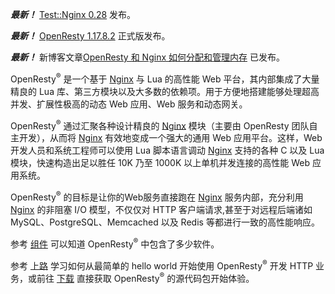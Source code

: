 <!---
    @title         OpenResty®
    @creator       Yichun Zhang
    @created       2011-06-21 04:03 GMT
--->

***最新！*** [Test::Nginx 0.28](ann-test-nginx-028.html) 发布。

***最新！*** [OpenResty 1.17.8.2](ann-1017008002.html) 正式版发布。

***最新！*** 新博客文章[OpenResty 和 Nginx 如何分配和管理内存](https://blog.openresty.com.cn/cn/how-or-alloc-mem/) 已发布。

OpenResty<sup>&reg;</sup> 是一个基于 [Nginx](nginx.html) 与 Lua 的高性能 Web 平台，其内部集成了大量精良的
Lua 库、第三方模块以及大多数的依赖项。用于方便地搭建能够处理超高并发、扩展性极高的动态
Web 应用、Web 服务和动态网关。

OpenResty<sup>&reg;</sup> 通过汇聚各种设计精良的 [Nginx](nginx.html) 模块（主要由
OpenResty 团队自主开发），从而将 [Nginx](nginx.html) 有效地变成一个强大的通用
Web 应用平台。这样，Web 开发人员和系统工程师可以使用 Lua
脚本语言调动 [Nginx](nginx.html) 支持的各种 C 以及 Lua 模块，快速构造出足以胜任 10K
乃至 1000K 以上单机并发连接的高性能 Web 应用系统。

OpenResty<sup>&reg;</sup> 的目标是让你的Web服务直接跑在 [Nginx](nginx.html) 服务内部，充分利用
[Nginx](nginx.html) 的非阻塞 I/O 模型，不仅仅对 HTTP 客户端请求,甚至于对远程后端诸如
MySQL、PostgreSQL、Memcached 以及 Redis 等都进行一致的高性能响应。

参考 [组件](components.html) 可以知道 OpenResty<sup>&reg;</sup> 中包含了多少软件。

参考 [上路](getting-started.html) 学习如何从最简单的 hello world
开始使用 OpenResty<sup>&reg;</sup> 开发 HTTP 业务，或前往  [下载](download.html) 直接获取
OpenResty<sup>&reg;</sup> 的源代码包开始体验。

